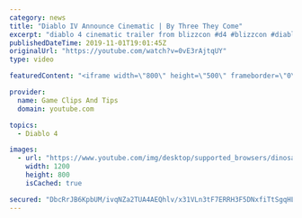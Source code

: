 ```yaml
---
category: news
title: "Diablo IV Announce Cinematic | By Three They Come"
excerpt: "diablo 4 cinematic trailer from blizzcon #d4 #blizzcon #diablo."
publishedDateTime: 2019-11-01T19:01:45Z
originalUrl: "https://youtube.com/watch?v=0vE3rAjtqUY"
type: video

featuredContent: "<iframe width=\"800\" height=\"500\" frameborder=\"0\" src=\"https://www.youtube.com/embed/0vE3rAjtqUY\" allow=\"accelerometer; autoplay; encrypted-media; gyroscope; picture-in-picture\" allowfullscreen></iframe>"

provider:
  name: Game Clips And Tips
  domain: youtube.com

topics:
  - Diablo 4

images:
  - url: "https://www.youtube.com/img/desktop/supported_browsers/dinosaur.png"
    width: 1200
    height: 800
    isCached: true

secured: "DbcRrJB6KpbUM/ivqNZa2TUA4AEQhlv/x31VLn3tF7ERRH3F5DNxfiTtSgqHLZpBgGIw/hwPug0RJrfBFuxU9Ex64lsyUJ3lfq544H0IvWItUWwN/s3+MqIb/kWt8hzRtMCthXlRnLQ/+9bxXBjNWjdtJQalFc4rMZRcPv+dFzHPkJfN0tz4ATtrHaF/9r24IMz2JT+JtXbmhCOOHrUnHwRoYenVZEJnPdUvyUAn9FoHvYchejmibLrvvfaPAI34oZQd0Y66YcGlSSJmB1twyUs8OWnCB1cxVUtBFMn5LWSji+tgRbgoJuUf/kFqdkbLADn2yuJodIuNUFjJIbtx5CAPWxQAYyKIf4GSSu+jdeVOVMtXtxgoszKmH/9Jw9qqC0EfJSA7jxQgPRdzGONcBg==;4Rq9pDkHte53cECJOI4gdg=="
---
```


